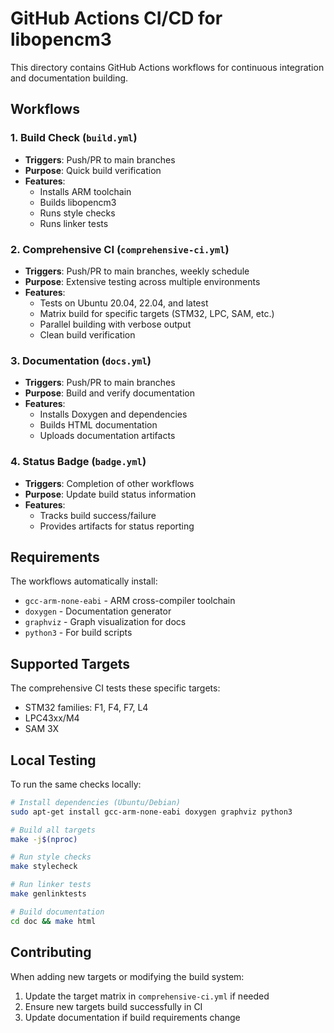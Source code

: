 # GitHub Actions CI/CD for libopencm3

This directory contains GitHub Actions workflows for continuous integration and documentation building.

## Workflows

### 1. Build Check (`build.yml`)
- **Triggers**: Push/PR to main branches
- **Purpose**: Quick build verification
- **Features**:
  - Installs ARM toolchain
  - Builds libopencm3
  - Runs style checks
  - Runs linker tests

### 2. Comprehensive CI (`comprehensive-ci.yml`)
- **Triggers**: Push/PR to main branches, weekly schedule
- **Purpose**: Extensive testing across multiple environments
- **Features**:
  - Tests on Ubuntu 20.04, 22.04, and latest
  - Matrix build for specific targets (STM32, LPC, SAM, etc.)
  - Parallel building with verbose output
  - Clean build verification

### 3. Documentation (`docs.yml`)
- **Triggers**: Push/PR to main branches
- **Purpose**: Build and verify documentation
- **Features**:
  - Installs Doxygen and dependencies
  - Builds HTML documentation
  - Uploads documentation artifacts

### 4. Status Badge (`badge.yml`)
- **Triggers**: Completion of other workflows
- **Purpose**: Update build status information
- **Features**:
  - Tracks build success/failure
  - Provides artifacts for status reporting

## Requirements

The workflows automatically install:
- `gcc-arm-none-eabi` - ARM cross-compiler toolchain
- `doxygen` - Documentation generator
- `graphviz` - Graph visualization for docs
- `python3` - For build scripts

## Supported Targets

The comprehensive CI tests these specific targets:
- STM32 families: F1, F4, F7, L4
- LPC43xx/M4
- SAM 3X

## Local Testing

To run the same checks locally:

```bash
# Install dependencies (Ubuntu/Debian)
sudo apt-get install gcc-arm-none-eabi doxygen graphviz python3

# Build all targets
make -j$(nproc)

# Run style checks
make stylecheck

# Run linker tests
make genlinktests

# Build documentation
cd doc && make html
```

## Contributing

When adding new targets or modifying the build system:
1. Update the target matrix in `comprehensive-ci.yml` if needed
2. Ensure new targets build successfully in CI
3. Update documentation if build requirements change
